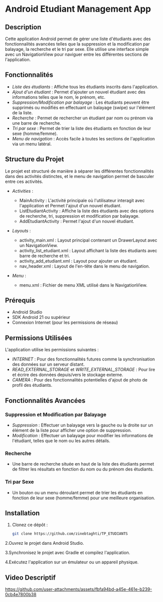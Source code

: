 # Android Etudiant Management App

## Description
Cette application Android permet de gérer une liste d'étudiants avec des fonctionnalités avancées telles que la suppression et la modification par balayage, la recherche et le tri par sexe. Elle utilise une interface simple avec un NavigationView pour naviguer entre les différentes sections de l'application.

## Fonctionnalités
- *Liste des étudiants* : Affiche tous les étudiants inscrits dans l'application.
- *Ajout d'un étudiant* : Permet d'ajouter un nouvel étudiant avec des informations telles que le nom, le prénom, etc.
- *Suppression/Modification par balayage* : Les étudiants peuvent être supprimés ou modifiés en effectuant un balayage (swipe) sur l'élément de la liste.
- *Recherche* : Permet de rechercher un étudiant par nom ou prénom via une barre de recherche.
- *Tri par sexe* : Permet de trier la liste des étudiants en fonction de leur sexe (homme/femme).
- *Menu de navigation* : Accès facile à toutes les sections de l'application via un menu latéral.

## Structure du Projet

Le projet est structuré de manière à séparer les différentes fonctionnalités dans des activités distinctes, et le menu de navigation permet de basculer entre ces activités.

- *Activities* :
  - MainActivity : L'activité principale où l'utilisateur interagit avec l'application et Permet l'ajout d'un nouvel étudiant.
  - ListEtudiantActivity : Affiche la liste des étudiants avec des options de recherche, tri, suppression et modification par balayage.
  - AddEtudiantActivity : Permet l'ajout d'un nouvel étudiant.
  
- *Layouts* :
  - activity_main.xml : Layout principal contenant un DrawerLayout avec un NavigationView.
  - activity_list_etudiant.xml : Layout affichant la liste des étudiants avec barre de recherche et tri.
  - activity_add_etudiant.xml : Layout pour ajouter un étudiant.
  - nav_header.xml : Layout de l'en-tête dans le menu de navigation.

- *Menu* :
  - menu.xml : Fichier de menu XML utilisé dans le NavigationView.

## Prérequis

- Android Studio
- SDK Android 21 ou supérieur
- Connexion Internet (pour les permissions de réseau)

## Permissions Utilisées

L'application utilise les permissions suivantes :

- *INTERNET* : Pour des fonctionnalités futures comme la synchronisation des données sur un serveur distant.
- *READ_EXTERNAL_STORAGE* et *WRITE_EXTERNAL_STORAGE* : Pour lire et écrire des données depuis/vers le stockage externe.
- *CAMERA* : Pour des fonctionnalités potentielles d'ajout de photo de profil des étudiants.

## Fonctionnalités Avancées

### Suppression et Modification par Balayage

- *Suppression* : Effectuer un balayage vers la gauche ou la droite sur un élément de la liste pour afficher une option de suppression.
- *Modification* : Effectuer un balayage pour modifier les informations de l'étudiant, telles que le nom ou les autres détails.

### Recherche

- Une barre de recherche située en haut de la liste des étudiants permet de filtrer les résultats en fonction du nom ou du prénom des étudiants.

### Tri par Sexe

- Un bouton ou un menu déroulant permet de trier les étudiants en fonction de leur sexe (homme/femme) pour une meilleure organisation.

## Installation

1. Clonez ce dépôt :
   ```bash
   git clone https://github.com/zinebtaghti/TP_ETUDIANTS
2.Ouvrez le projet dans Android Studio.

3.Synchronisez le projet avec Gradle et compilez l'application.

4.Exécutez l'application sur un émulateur ou un appareil physique.

## Video Descriptif


https://github.com/user-attachments/assets/fbfa94bd-a45e-461e-b239-0cb4e7800b38

